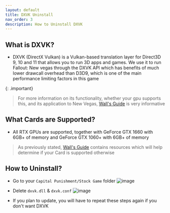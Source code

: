 ```yaml
---
layout: default
title: DXVK Uninstall
nav_order: 3
description: How to Uninstall DXVK
---
```


## **What is DXVK?**

- DXVK (DirectX Vulkan) is a Vulkan-based translation layer for Direct3D 9, 10 and 11 that allows you to run 3D apps and games. We use it to run Fallout: New vegas through the DXVK API which has benefits of much lower drawcall overhead than D3D9, which is one of the main performance limiting factors in this game

{: .important}
> For more information on its functionality, whether your gpu supports this, and its application to New Vegas, [Wall's Guide](https://wallsogb.github.io/FalloutNV-Performance-Guide/#DXVK) is very informative

## **What Cards are Supported?**
- All RTX GPUs are supported, together with GeForce GTX 1660 with 6GB+ of memory and GeForce GTX 1060+ with 6GB+ of memory
> As previously stated, [Wall's Guide](https://wallsogb.github.io/FalloutNV-Performance-Guide/#DXVK) contains resources which will help determine if your Card is supported otherwise

## **How to Uninstall?**
- Go to your `Capital Punishment/Stock Game` folder
![image](https://user-images.githubusercontent.com/112358568/207145060-b823bdde-386e-4ee1-a228-b8a129129040.png)

- Delete `dxvk.dll` & `dxvk.conf`
![image](https://user-images.githubusercontent.com/112358568/207145130-31ad44f0-b345-413a-8eba-cc50615a0eee.png)

- If you plan to update, you will have to repeat these steps again if you don't want DXVK

